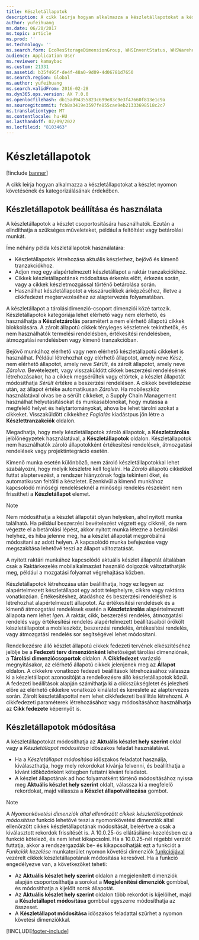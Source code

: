 ```yaml
---
title: Készletállapotok
description: A cikk leírja hogyan alkalmazza a készletállapotokat a készlet nyomon követésének és kategorizálásának érdekében.
author: yufeihuang
ms.date: 06/20/2017
ms.topic: article
ms.prod: ''
ms.technology: ''
ms.search.form: EcoResStorageDimensionGroup, WHSInventStatus, WHSWarehouseStatusChange
audience: Application User
ms.reviewer: kamaybac
ms.custom: 21331
ms.assetid: b35f495f-de4f-48a0-9d09-4d06781d7650
ms.search.region: Global
ms.author: yufeihuang
ms.search.validFrom: 2016-02-28
ms.dyn365.ops.version: AX 7.0.0
ms.openlocfilehash: db15ad94355823c699e83c9e3f47660f813e1c9a
ms.sourcegitcommit: fcb8a3419e3597fe855cae9eb21333698518c2c7
ms.translationtype: MT
ms.contentlocale: hu-HU
ms.lasthandoff: 02/09/2022
ms.locfileid: "8103463"
---
```

# <a name="inventory-statuses"></a>Készletállapotok

[!include [banner](../includes/banner.md)]

A cikk leírja hogyan alkalmazza a készletállapotokat a készlet nyomon követésének és kategorizálásának érdekében.

## <a name="set-up-and-use-inventory-statuses"></a>Készletállapotok beállítása és használata

A készletállapotok a készlet csoportosítására használhatók. Ezután a elindíthatja a szükséges műveleteket, például a feltöltést vagy betárolási munkát.

Íme néhány példa készletállapotok használatára:

- Készletállapotok létrehozása aktuális készlethez, bejövő és kimenő tranzakciókhoz.
- Adjon meg egy alapértelmezett készletállapot a raktár tranzakciókhoz.
- Cikkek készletállapotának módosítása érkezés előtt, érkezés során, vagy a cikkek készletmozgással történő betárolása során.
- Használhat készletállapotot a visszárucikkek árképzéséhez, illetve a cikkfedezet megtervezéséhez az alaptervezés folyamatában.

A készletállapot a tárolásidimenzió-csoport dimenziói közé tartozik. Készletállapotok kategóriája lehet elérhető vagy nem elérhető, és használhatja a **Készletzárolás** paramétert a nem elérhető állapotú cikkek blokkolására. A zárolt állapotú cikkek tényleges készletnek tekinthetők, és nem használhatók termelési rendelésben, értékesítési rendelésben, átmozgatási rendelésben vagy kimenő tranzakcióban.

Bejövő munkához elérhető vagy nem elérhető készletállapotú cikkeket is használhat. Például létrehozhat egy elérhető állapotot, amely neve *Kész*, nem elérhető állapotot, amely neve *Sérült*, és zárolt állapotot, amely neve *Zárolva*. Bevételezett, vagy visszaküldött cikkek beszerzési rendelésének létrehozásakor, ha a cikkek megsérültek vagy eltörtek, a készlet állapotát módosíthatja *Sérült* értékre a beszerzési rendelésen. A cikkek bevételezése után, az állapot értéke automatikusan *Zárolva*. Ha mobileszköz használatával olvas be a sérült cikkeket, a Supply Chain Management használhat helyutasításokat és munkasablonokat, hogy mutassa a megfelelő helyet és helytartományokat, ahova be lehet tárolni azokat a cikkeket. Visszaküldött cikkekhez *Foglalás* kiadástpus jön létre a **Készlettranzakciók** oldalon.

Megadhatja, hogy mely készletállapotok zároló állapotok, a **Készletzárolás** jelölőnégyzetek használatával, a **Készletállapotok** oldalon. Készletállapotok nem használhatók zároló állapotokként értékesítési rendelések, átmozgatási rendelések vagy projektintegráció esetén.

Kimenő munka esetén különböző, nem zároló készletállapotokkal lehet szabályozni, hogy melyik készletre kell foglalni. Ha *Zároló* állapotú cikkekkel futtat alaptervezést, a rendszer hiányzónak fogja tekinteni őket, és automatikusan feltölti a készletet. Ezenkívül a kimenő munkához kapcsolódó minőségi rendeléseknél a minőségi rendelés részeként nem frissítheti a **Készletállapot** elemet.

> [!NOTE]
> Nem módosíthatja a készlet állapotát olyan helyeken, ahol nyitott munka található. Ha például beszerzési bevételezést végzett egy cikknél, de nem végezte el a betárolási lépést, akkor nyitott munka létezne a betárolási helyhez, és hiba jelenne meg, ha a készlet állapotát megpróbálná módosítani az adott helyen. A kapcsolódó munka befejezése vagy megszakítása lehetővé teszi az állapot változtatását.
>
> A nyitott raktári munkához kapcsolódó aktuális készlet állapotát általában csak a Raktárkezelés mobilalkalmazást használó dolgozók változtathatják meg, például a mozgatási folyamat végrehajtása közben.

Készletállapotok létrehozása után beállíthatja, hogy ez legyen az alapértelmezett készletállapot egy adott telephelyre, cikkre vagy raktárra vonatkozóan. Értékesítéshez, átadáshoz és beszerzési rendeléshez is létrehozhat alapértelmezett állapotot. Az értékesítési rendelések és a kimenő átmozgatási rendelések esetén a **Készletzárolás** alapértelmezett állapota nem lehet *Igen*. A raktár, cikk, beszerzési rendelés, átmozgatási rendelés vagy értékesítési rendelés alapértelmezett beállításaiból örökölt készletállapotot a mobileszköz, beszerzési rendelés, értékesítési rendelés, vagy átmozgatási rendelés sor segítségével lehet módosítani.

Rendelkezésre álló készlet állapotú cikkek fedezeti tervének elkészítéséhez jelölje be a **Fedezeti terv dimenziónként** lehetőséget tárolási dimenziónak, a **Tárolási dimenziócsoportok** oldalon. A **Cikkfedezet** varázsló megnyitásakor, az elérhető állapotú cikkek jelenjenek meg az **Állapot** oldalon. A cikkekre vonatkozó fedezeti beállítások létrehozásához válassza ki a készletállapot azonosítóját a rendelkezésre álló készletállapotok közül. A fedezeti beállítások alapján számíthatja ki a cikkszükségletet és jelezheti előre az elérhető cikkekre vonatkozó kínálatot és kereslete az alaptervezés során. Zárolt készletállapottal nem lehet cikkfedezeti beállítás létrehozni. A cikkfedezeti paraméterek létrehozásához vagy módosításához használhatja az **Cikk fedezete** képernyőt is.

## <a name="change-inventory-statuses"></a>Készletállapotok módosítása

A készletállapotokat módosíthatja az **Aktuális készlet hely szerint** oldal vagy a *Készletállapot módosítása* időszakos feladat használatával.

- Ha a *Készletállapot módosítása* időszakos feladatot használja, kiválaszthatja, hogy mely rekordokat kívánja felvenni, és beállíthatja a kívánt időközönként kötegben futtatni kívánt feladatot.
- A készlet állapotának ad hoc folyamatként történő módosításához nyissa meg **Aktuális készlet hely szerint** oldalt, válassza ki a megfelelő rekordokat, majd válassza a **Készlet állapotváltozása** gombot.

> [!NOTE]
> A *Nyomonkövetési dimenziók által ellenőrzött cikkek készletállapotának módosítása* funkció lehetővé teszi a nyomonkövetési dimenziók által ellenőrzött cikkek készletállapotának módosítását, beleértve a csak a kiválasztott rekordok frissítését is. A 10.0.25-ös ellátásilánc-kezelésben ez a funkció kötelező, és nem lehet kikapcsolni. Ha a 10.0.25-nél régebbi verziót futtatja, akkor a rendszergazdák be- és kikapcsolhatják ezt a funkciót a *Funkciók kezelése* munkaterület nyomon követési dimenziók [funkciójával](../../fin-ops-core/fin-ops/get-started/feature-management/feature-management-overview.md) vezérelt cikkek készletállapotának módosítása keresővel. Ha a funkció engedélyezve van, a következőket teheti:
>
> - Az **Aktuális készlet hely szerint** oldalon a megjelenített dimenziók alapján csoportosíthatja a sorokat a **Megjelenítési dimenziók** gombbal, és módosíthatja a kijelölt sorok állapotát.
> - Az **Aktuális készlet hely szerint** oldalon több rekordot is kijelölhet, majd a **Készletállapot módosítása** gombbal egyszerre módosíthatja az összeset.
> - A **Készletállapot módosítása** időszakos feladattal szűrhet a nyomon követési dimenziókkal.


[!INCLUDE[footer-include](../../includes/footer-banner.md)]
